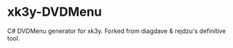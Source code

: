 xk3y-DVDMenu
============

C# DVDMenu generator for xk3y. Forked from diagdave &amp; rejdzu's definitive tool.
